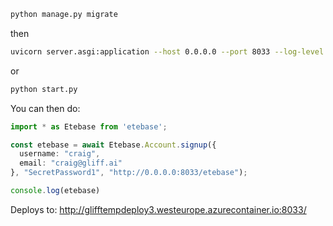 ```bash
python manage.py migrate
```

then

```bash
uvicorn server.asgi:application --host 0.0.0.0 --port 8033 --log-level trace --reload
```

or

```bash
python start.py
```

You can then do:

```typescript
import * as Etebase from 'etebase';

const etebase = await Etebase.Account.signup({
  username: "craig",
  email: "craig@gliff.ai"
}, "SecretPassword1", "http://0.0.0.0:8033/etebase");

console.log(etebase)
```






Deploys to: http://glifftempdeploy3.westeurope.azurecontainer.io:8033/